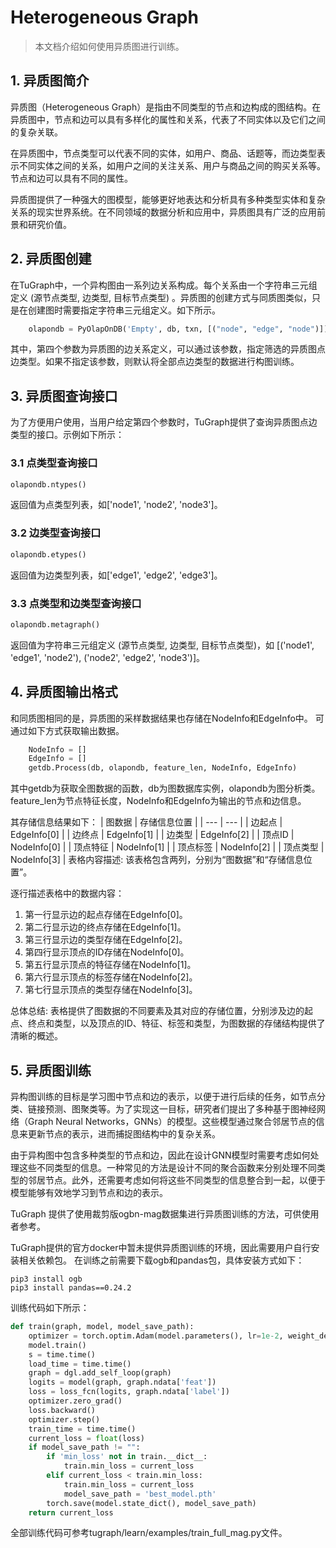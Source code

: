 # Heterogeneous Graph

> 本文档介绍如何使用异质图进行训练。

## 1. 异质图简介
异质图（Heterogeneous Graph）是指由不同类型的节点和边构成的图结构。在异质图中，节点和边可以具有多样化的属性和关系，代表了不同实体以及它们之间的复杂关联。

在异质图中，节点类型可以代表不同的实体，如用户、商品、话题等，而边类型表示不同实体之间的关系，如用户之间的关注关系、用户与商品之间的购买关系等。节点和边可以具有不同的属性。

异质图提供了一种强大的图模型，能够更好地表达和分析具有多种类型实体和复杂关系的现实世界系统。在不同领域的数据分析和应用中，异质图具有广泛的应用前景和研究价值。

## 2. 异质图创建
在TuGraph中，一个异构图由一系列边关系构成。每个关系由一个字符串三元组定义 (源节点类型, 边类型, 目标节点类型) 。异质图的创建方式与同质图类似，只是在创建图时需要指定字符串三元组定义。如下所示。
    
```python
    olapondb = PyOlapOnDB('Empty', db, txn, [("node", "edge", "node")])
```
其中，第四个参数为异质图的边关系定义，可以通过该参数，指定筛选的异质图点边类型。如果不指定该参数，则默认将全部点边类型的数据进行构图训练。

## 3. 异质图查询接口
为了方便用户使用，当用户给定第四个参数时，TuGraph提供了查询异质图点边类型的接口。示例如下所示：

### 3.1 点类型查询接口
```python
olapondb.ntypes()
```
返回值为点类型列表，如['node1', 'node2', 'node3']。

### 3.2 边类型查询接口
```python
olapondb.etypes()
```
返回值为边类型列表，如['edge1', 'edge2', 'edge3']。

### 3.3 点类型和边类型查询接口
```python
olapondb.metagraph()
```
返回值为字符串三元组定义 (源节点类型, 边类型, 目标节点类型)，如
[('node1', 'edge1', 'node2'), ('node2', 'edge2', 'node3')]。

## 4. 异质图输出格式
和同质图相同的是，异质图的采样数据结果也存储在NodeInfo和EdgeInfo中。
可通过如下方式获取输出数据。
```python
    NodeInfo = []
    EdgeInfo = []
    getdb.Process(db, olapondb, feature_len, NodeInfo, EdgeInfo)
```
其中getdb为获取全图数据的函数，db为图数据库实例，olapondb为图分析类。feature_len为节点特征长度，NodeInfo和EdgeInfo为输出的节点和边信息。

其存储信息结果如下：
| 图数据 | 存储信息位置 |
| --- | --- |
| 边起点 | EdgeInfo[0] |
| 边终点 | EdgeInfo[1] |
| 边类型 | EdgeInfo[2] |
| 顶点ID | NodeInfo[0] |
| 顶点特征 | NodeInfo[1] |
| 顶点标签 | NodeInfo[2] |
| 顶点类型 | NodeInfo[3] |
表格内容描述: 该表格包含两列，分别为“图数据”和“存储信息位置”。

逐行描述表格中的数据内容：
1. 第一行显示边的起点存储在EdgeInfo[0]。
2. 第二行显示边的终点存储在EdgeInfo[1]。
3. 第三行显示边的类型存储在EdgeInfo[2]。
4. 第四行显示顶点的ID存储在NodeInfo[0]。
5. 第五行显示顶点的特征存储在NodeInfo[1]。
6. 第六行显示顶点的标签存储在NodeInfo[2]。
7. 第七行显示顶点的类型存储在NodeInfo[3]。

总体总结: 表格提供了图数据的不同要素及其对应的存储位置，分别涉及边的起点、终点和类型，以及顶点的ID、特征、标签和类型，为图数据的存储结构提供了清晰的概述。

## 5. 异质图训练
异构图训练的目标是学习图中节点和边的表示，以便于进行后续的任务，如节点分类、链接预测、图聚类等。为了实现这一目标，研究者们提出了多种基于图神经网络（Graph Neural Networks，GNNs）的模型。这些模型通过聚合邻居节点的信息来更新节点的表示，进而捕捉图结构中的复杂关系。

由于异构图中包含多种类型的节点和边，因此在设计GNN模型时需要考虑如何处理这些不同类型的信息。一种常见的方法是设计不同的聚合函数来分别处理不同类型的邻居节点。此外，还需要考虑如何将这些不同类型的信息整合到一起，以便于模型能够有效地学习到节点和边的表示。

TuGraph 提供了使用裁剪版ogbn-mag数据集进行异质图训练的方法，可供使用者参考。

TuGraph提供的官方docker中暂未提供异质图训练的环境，因此需要用户自行安装相关依赖包。
在训练之前需要下载ogb和pandas包，具体安装方式如下：
```shell
pip3 install ogb
pip3 install pandas==0.24.2
```

训练代码如下所示：

```python
def train(graph, model, model_save_path):
    optimizer = torch.optim.Adam(model.parameters(), lr=1e-2, weight_decay=5e-4)
    model.train()
    s = time.time()
    load_time = time.time()
    graph = dgl.add_self_loop(graph)
    logits = model(graph, graph.ndata['feat'])
    loss = loss_fcn(logits, graph.ndata['label'])
    optimizer.zero_grad()
    loss.backward()
    optimizer.step()
    train_time = time.time()
    current_loss = float(loss)
    if model_save_path != "":
        if 'min_loss' not in train.__dict__:
            train.min_loss = current_loss
        elif current_loss < train.min_loss:
            train.min_loss = current_loss
            model_save_path = 'best_model.pth'
        torch.save(model.state_dict(), model_save_path)
    return current_loss
```
全部训练代码可参考tugraph/learn/examples/train_full_mag.py文件。
